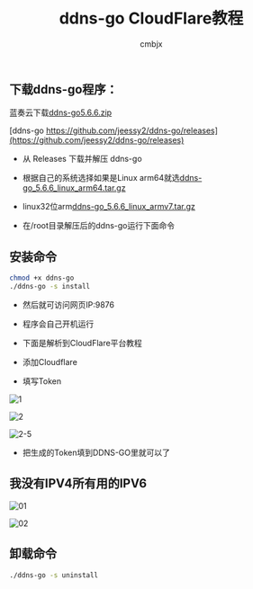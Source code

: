 ﻿---
layout: post
title: "ddns-go CloudFlare教程"
subtitle: ""
author: "cmbjx"
header-img: "img/tu/ddnsgo.png"
header-mask: 0.4
tags:
  - ddns
  - CloudFlare
---

## 下载ddns-go程序：

蓝奏云下载[ddns-go5.6.6.zip](https://wwqo.lanzouo.com/iC6Gi2opay3e)

[ddns-go  https://github.com/jeessy2/ddns-go/releases](https://github.com/jeessy2/ddns-go/releases)

- 从 Releases 下载并解压 ddns-go

- 根据自己的系统选择如果是Linux arm64就选[ddns-go_5.6.6_linux_arm64.tar.gz
](https://github.com/jeessy2/ddns-go/releases/download/v5.6.6/ddns-go_5.6.6_linux_arm64.tar.gz)

- linux32位arm[ddns-go_5.6.6_linux_armv7.tar.gz
](https://github.com/jeessy2/ddns-go/releases/download/v5.6.6/ddns-go_5.6.6_linux_armv7.tar.gz)




- 在/root目录解压后的ddns-go运行下面命令
## 安装命令
```sh
chmod +x ddns-go
./ddns-go -s install
```
- 然后就可访问网页IP:9876

- 程序会自己开机运行

- 下面是解析到CloudFlare平台教程

- 添加Cloudflare
 
- 填写Token

![1](https://tgimg.2091k.cn/file/97130bf4c3aada3df291a.png)

![2](https://tgimg.2091k.cn/file/9785cd8c875356736b226.png)

![2-5](https://tgimg.2091k.cn/file/1c9e5ef031727326eec90.png)

- 把生成的Token填到DDNS-GO里就可以了

## 我没有IPV4所有用的IPV6

![01](https://tgimg.2091k.cn/file/ac82ec7c415e9dae19bb5.png)

![02](https://tgimg.2091k.cn/file/03abcbc2ae92c71d4845b.png)



## 卸载命令
```sh
./ddns-go -s uninstall
```







